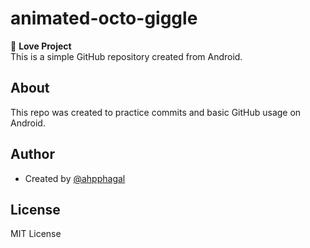 # animated-octo-giggle

💖 **Love Project**  
This is a simple GitHub repository created from Android.

## About
This repo was created to practice commits and basic GitHub usage on Android.

## Author
- Created by [@ahpphagal](https://github.com/ahpphagal)

## License
MIT License
